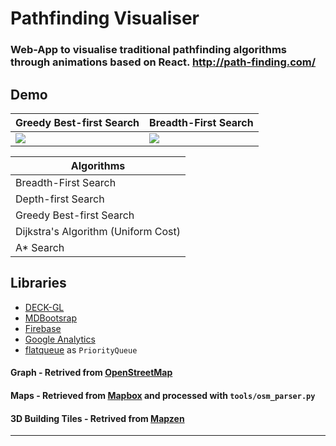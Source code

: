 # Pathfinding Visualiser

### Web-App to visualise traditional pathfinding algorithms through animations based on React. http://path-finding.com/

## Demo

| Greedy Best-first Search                                                                                  | Breadth-First Search                                                                                      |
| --------------------------------------------------------------------------------------------------------- | --------------------------------------------------------------------------------------------------------- |
| ![](https://user-images.githubusercontent.com/22294355/79520799-8af05780-804f-11ea-897f-f2ae0e527393.gif) | ![](https://user-images.githubusercontent.com/22294355/79520819-9a6fa080-804f-11ea-8215-bd6cc43b6458.gif) |

| Algorithms                          |
| ----------------------------------- |
| Breadth-First Search                |
| Depth-first Search                  |
| Greedy Best-first Search            |
| Dijkstra's Algorithm (Uniform Cost) |
| A\* Search                          |

## Libraries

- [DECK-GL](https://github.com/visgl/deck.gl)
- [MDBootsrap](https://mdbootstrap.com/)
- [Firebase](https://firebase.google.com/)
- [Google Analytics](https://analytics.google.com/analytics/web/)
- [flatqueue](https://github.com/mourner/flatqueue) as `PriorityQueue`

#### Graph - Retrived from [OpenStreetMap](https://www.openstreetmap.org/#map=6/54.910/-3.432)

#### Maps - Retrieved from [Mapbox](https://www.mapbox.com/) and processed with `tools/osm_parser.py`

#### 3D Building Tiles - Retrived from [Mapzen](https://www.mapzen.com/)

---

